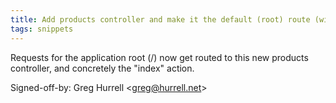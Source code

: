 ```yaml
---
title: Add products controller and make it the default (root) route (wincent.dev, e1580bd)
tags: snippets
---
```


Requests for the application root (/) now get routed to this new products controller, and concretely the "index" action.

Signed-off-by: Greg Hurrell &lt;greg@hurrell.net&gt;
